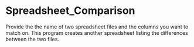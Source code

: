 # Spreadsheet_Comparison
Provide the the name of two spreadsheet files and the columns you want to match on. This program creates another spreadsheet listing the differences between the two files.
